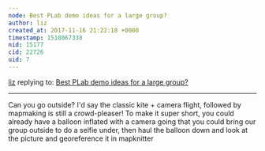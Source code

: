 ```yaml
---
node: Best PLab demo ideas for a large group?
author: liz
created_at: 2017-11-16 21:22:18 +0000
timestamp: 1510867338
nid: 15177
cid: 22726
uid: 7
---
```




[liz](../profile/liz) replying to: [Best PLab demo ideas for a large group?](../notes/pdhixenbaugh/11-13-2017/best-plab-demo-ideas-for-a-large-group)

----
Can you go outside? I'd say the classic kite + camera flight, followed by mapmaking is still a crowd-pleaser! To make it super short, you could already have a balloon inflated with a camera going that you could bring our group outside to do a selfie under, then haul the balloon down and look at the picture and georeference it in mapknitter